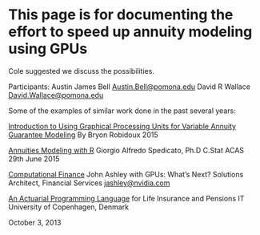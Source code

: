 # This page is for documenting the effort to speed up annuity modeling using GPUs

Cole suggested we discuss the possibilities.

Participants:
Austin James Bell <Austin.Bell@pomona.edu>
David R Wallace <David.Wallace@pomona.edu>

Some of the examples of similar work done in the past several years:

[Introduction to Using Graphical Processing Units for Variable Annuity Guarantee Modeling](https://github.com/Pomona-ITS/hpc/blob/master/discovery/business/pdfsecret.com_introduction-to-using-graphical-processing-units-for-variable.pdf)
By Bryon Robidoux
2015

[Annuities Modeling with R](https://github.com/Pomona-ITS/hpc/blob/master/discovery/business/SpedicatoRInInsurance2015.pdf)
Giorgio Alfredo Spedicato, Ph.D C.Stat ACAS
29th June 2015

[Computational Finance](https://github.com/Pomona-ITS/hpc/blob/master/discovery/business/john-ashley-nvidia.pdf)
John Ashley with GPUs: What’s Next?
Solutions Architect, Financial Services
jashley@nvidia.com

[An Actuarial Programming Language](https://github.com/Pomona-ITS/hpc/blob/master/discovery/business/aml.pdf)
for Life Insurance and Pensions
IT University of Copenhagen, Denmark

October 3, 2013

